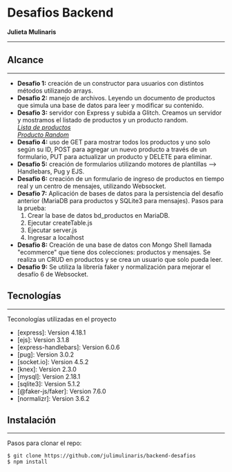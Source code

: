 # Desafios Backend
**Julieta Mulinaris**
***

## Alcance
***
* **Desafio 1:** creación de un constructor para usuarios con distintos métodos utilizando arrays.
* **Desafio 2:** manejo de archivos. Leyendo un documento de productos que simula una base de datos para leer y modificar su contenido.
* **Desafio 3:** servidor con Express y subida a Glitch. Creamos un servidor y mostramos el listado de productos y un producto random.<br>
*[Lista de productos](https://julietamulinaris-backend.glitch.me/productos)*<br>
*[Producto Random](https://julietamulinaris-backend.glitch.me/productoRandom)*
* **Desafio 4:** uso de GET para mostrar todos los productos y uno solo según su ID, POST para agregar un nuevo producto a través de un formulario, PUT para actualizar un producto y DELETE para eliminar.
* **Desafio 5:** creación de formularios utilizando motores de plantillas --> Handlebars, Pug y EJS.
* **Desafio 6:** creación de un formulario de ingreso de productos en tiempo real y un centro de mensajes, utilizando Websocket.
* **Desafio 7:** Aplicación de bases de datos para la persistencia del desafío anterior (MariaDB para productos y SQLite3 para mensajes). 
  Pasos para la prueba: 
  1. Crear la base de datos bd_productos en MariaDB.
  2. Ejecutar createTable.js
  3. Ejecutar server.js
  4. Ingresar a localhost
* **Desafio 8:** Creación de una base de datos con Mongo Shell llamada "ecommerce" que tiene dos colecciones: productos y mensajes. Se realiza un CRUD en productos y se crea un usuario que solo pueda leer.
* **Desafio 9:** Se utiliza la librería faker y normalización para mejorar el desafío 6 de Websocket.


## Tecnologías
***
Teconologías utilizadas en el proyecto
* [express]: Version 4.18.1
* [ejs]: Version 3.1.8
* [express-handlebars]: Version 6.0.6
* [pug]: Version 3.0.2
* [socket.io]: Version 4.5.2
* [knex]: Version 2.3.0
* [mysql]: Version 2.18.1
* [sqlite3]: Version 5.1.2
* [@faker-js/faker]: Version 7.6.0
* [normalizr]: Version 3.6.2

## Instalación
***
Pasos para clonar el repo:
```
$ git clone https://github.com/julimulinaris/backend-desafios
$ npm install
```